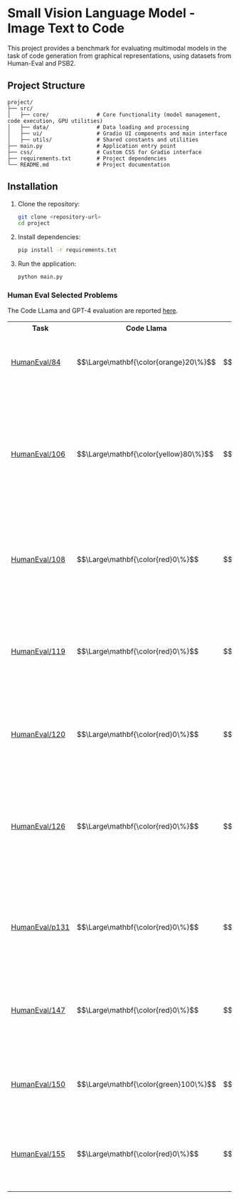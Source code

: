 # Small Vision Language Model - Image Text to Code

This project provides a benchmark for evaluating multimodal models in the task of code generation from graphical representations, using datasets from Human-Eval and PSB2.

## Project Structure
```
project/
├── src/
│   ├── core/               # Core functionality (model management, code execution, GPU utilities)
│   ├── data/               # Data loading and processing
│   ├── ui/                 # Gradio UI components and main interface
│   ├── utils/              # Shared constants and utilities
├── main.py                 # Application entry point
├── css/                    # Custom CSS for Gradio interface
├── requirements.txt        # Project dependencies
└── README.md               # Project documentation
```

## Installation
1. Clone the repository:
   ```bash
   git clone <repository-url>
   cd project
   ```
2. Install dependencies:
   ```bash
   pip install -r requirements.txt
   ```
3. Run the application:
   ```bash
   python main.py
   ```


### Human Eval Selected Problems

The Code LLama and GPT-4 evaluation are reported [here](https://github.com/jamesmurdza/humaneval-results/tree/main).

<table>
	<tr>
		<th>Task</th>
		<th width="100">Code Llama</th>
		<th width="100">GPT-4</th>
		<th>Description</th>
		<th>Flowcharts</th>
		<th>BPMN</th>
		<th>Block</th>
		<th>Others</th>
	</tr>
	<tr>
		<td><a href="./data/human eval/problems/p084/p084.md">HumanEval/84</a></td>
		<td>$$\Large\mathbf{\color{orange}20\%}$$</td>
		<td>$$\Large\mathbf{\color{red}0\%}$$</td>
		<td>Return the total sum of the digits of a positive integer in binary form.</td>
		<td><a href="data/human eval/p084/diagrams/fc">Flowcharts</a></td>
		<td><a href="data/human eval/p084/diagrams/bpmn">BPMN</a></td>
		<td><a href="data/human eval/p084/diagrams/block">Block</a></td>
	</tr>
	<tr>
		<td><a href="./data/human eval/problems/p106/p106.md">HumanEval/106</a></td>
		<td>$$\Large\mathbf{\color{yellow}80\%}$$</td>
		<td>$$\Large\mathbf{\color{orange}30\%}$$</td>
		<td>Calculate and return a list of size n, where each element at index i is the factorial of i if i is even, or the sum of numbers from 1 to i otherwise.</td>
		<td><a href="data/human eval/p106/diagrams/fc">Flowcharts</a></td>
		<td><a href="data/human eval/p106/diagrams/bpmn">BPMN</a></td>
		<td><a href="data/human eval/p106/diagrams/block">Block</a></td>
		<td>N/A</td>
	</tr>
	<tr>
		<td><a href="./data/human eval/problems/p108/p108.md">HumanEval/108</a></td>
		<td>$$\Large\mathbf{\color{red}0\%}$$</td>
		<td>$$\Large\mathbf{\color{orange}10\%}$$</td>
		<td>Count the number of elements in the array that have a sum of digits greater than 0.</td>
		<td><a href="data/human eval/p108/diagrams/fc">Flowcharts</a></td>
		<td><a href="data/human eval/p108/diagrams/bpmn">BPMN</a></td>
		<td><a href="data/human eval/p108/diagrams/block">Block</a></td>
	</tr>
	<tr>
		<td><a href="./data/human eval/problems/p119/p119.md">HumanEval/119</a></td>
		<td>$$\Large\mathbf{\color{red}0\%}$$</td>
		<td>$$\Large\mathbf{\color{orange}40\%}$$</td>
		<td>Check if it is possible to concatenate two strings of parentheses in some order to create a balanced string.</td>
		<td><a href="data/human eval/p119/diagrams/fc">Flowcharts</a></td>
		<td><a href="data/human eval/p119/diagrams/bpmn">BPMN</a></td>
		<td><a href="data/human eval/p119/diagrams/p119/block">Block</a></td>
		<td>N/A</td>
	</tr>
	<tr>
		<td><a href="./data/human eval/problems/p120/p120.md">HumanEval/120</a></td>
		<td>$$\Large\mathbf{\color{red}0\%}$$</td>
		<td>$$\Large\mathbf{\color{red}0\%}$$</td>
		<td>Return a sorted list of the maximum k numbers in the given array.</td>
		<td><a href="data/human eval/p120/diagrams/fc">Flowcharts</a></td>
		<td><a href="data/human eval/p120/diagrams/bpmn">BPMN</a></td>
		<td><a href="data/human eval/p120/diagrams/block">Block</a></td>
		<td>N/A</td>
	</tr>
	<tr>
		<td><a href="./data/human eval/problems/p126/p126.md">HumanEval/126</a></td>
		<td>$$\Large\mathbf{\color{red}0\%}$$</td>
		<td>$$\Large\mathbf{\color{yellow}50\%}$$</td>
		<td>Check if a given list of numbers is sorted in ascending order and does not contain more than one duplicate of the same number.</td>
		<td><a href="data/human eval/p126/diagrams/fc">Flowcharts</a></td>
		<td><a href="data/human eval/p126/diagrams/bpmn">BPMN</a></td>
		<td><a href="data/human eval/p126/diagrams/block">Block</a></td>
		<td>N/A</td>
	</tr>
	<tr>
		<td><a href="./data/human eval/problems/p131/p131.md">HumanEval/p131</a></td>
		<td>$$\Large\mathbf{\color{red}0\%}$$</td>
		<td>$$\Large\mathbf{\color{green}100\%}$$</td>
		<td>Return the product of the odd digits in a given positive integer, or 0 if all digits are even.</td>
		<td><a href="data/human eval/p131/diagrams/fc">Flowcharts</a></td>
		<td><a href="data/human eval/p131/diagrams/bpmn">BPMN</a></td>
		<td><a href="data/human eval/p131/diagrams/block">Block</a></td>
		<td>N/A</td>
	</tr>
	<tr>
		<td><a href="./data/human eval/problems/p147/p147.md">HumanEval/147</a></td>
		<td>$$\Large\mathbf{\color{red}0\%}$$</td>
		<td>$$\Large\mathbf{\color{red}0\%}$$</td>
		<td>Calculate the number of triples in an array where the sum of the elements is a multiple of 3.</td>
		<td><a href="data/human eval/p147/diagrams/fc">Flowcharts</a></td>
		<td><a href="data/human eval/p147/diagrams/bpmn">BPMN</a></td>
		<td><a href="data/human eval/p147/diagrams/block">Block</a></td>
		<td>N/A</td>
	</tr>
	<tr>
		<td><a href="./data/human eval/problems/p150/p150.md">HumanEval/150</a></td>
		<td>$$\Large\mathbf{\color{green}100\%}$$</td>
		<td>$$\Large\mathbf{\color{green}100\%}$$</td>
		<td>Return the value of x if n is a prime number and return the value of y otherwise.</td>
		<td><a href="data/human eval/p150/diagrams/fc">Flowcharts</a></td>
		<td><a href="data/human eval/p150/diagrams/bpmn">BPMN</a></td>
		<td><a href="data/human eval/p150/diagrams/block">Block</a></td>
	</tr>
	<tr>
		<td><a href="./data/human eval/problems/p155/p155.md">HumanEval/155</a></td>
		<td>$$\Large\mathbf{\color{red}0\%}$$</td>
		<td>$$\Large\mathbf{\color{red}0\%}$$</td>
		<td>Return a tuple containing the count of even and odd digits in the given integer.</td>
		<td><a href="data/human eval/p155/diagrams/fc">Flowcharts</a></td>
		<td><a href="data/human eval/p155/diagrams/bpmn">BPMN</a></td>
		<td><a href="data/human eval/p155/diagrams/block">Block</a></td>
	</tr>
</table>